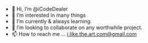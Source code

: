 - 👋 Hi, I’m @iCodeDealer
- 👀 I’m interested in many things
- 🌱 I’m currently & always learning 
- 💞️ I’m looking to collaborate on any worthwhile project.
- 📫 How to reach me ... i.like.the.art.com@gmail.com

